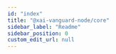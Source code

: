 ```yaml
---
id: "index"
title: "@xai-vanguard-node/core"
sidebar_label: "Readme"
sidebar_position: 0
custom_edit_url: null
---
```


